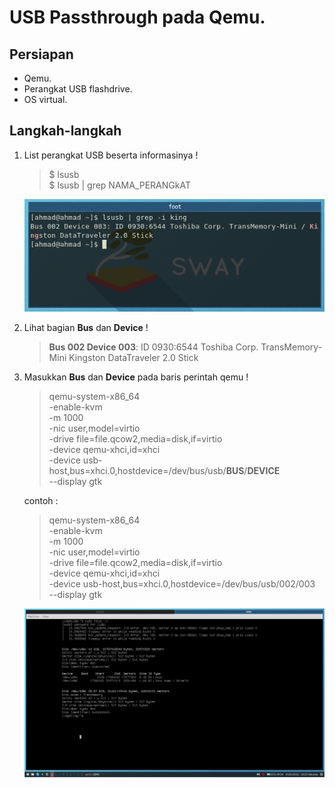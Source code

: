 # USB Passthrough pada Qemu. 

## Persiapan

- Qemu.
- Perangkat USB flashdrive.
- OS virtual.

## Langkah-langkah

1. List perangkat USB beserta informasinya !

	> $ lsusb \
	> $ lsusb | grep NAMA_PERANGkAT

	![lsusb](https://github.com/ahmadraniri1994/Tutur-Tinular/blob/main/Qemu-usb/2022-01-01T18:58:51%2C139035885%2B07:00.png)

1. Lihat bagian **Bus** dan **Device** !

	> **Bus 002 Device 003**: ID 0930:6544 Toshiba Corp. TransMemory-Mini Kingston DataTraveler 2.0 Stick

1. Masukkan **Bus** dan **Device** pada baris perintah qemu !

	> qemu-system-x86_64 \
   -enable-kvm \
   -m 1000 \
   -nic user,model=virtio \
   -drive file=file.qcow2,media=disk,if=virtio \
   -device qemu-xhci,id=xhci \
   -device usb-host,bus=xhci.0,hostdevice=/dev/bus/usb/**BUS**/**DEVICE** \
   --display gtk 

   contoh :

	> qemu-system-x86_64 \
   -enable-kvm \
   -m 1000 \
   -nic user,model=virtio \
   -drive file=file.qcow2,media=disk,if=virtio \
   -device qemu-xhci,id=xhci \
   -device usb-host,bus=xhci.0,hostdevice=/dev/bus/usb/002/003 \
   --display gtk 
   
   	![Perintah](https://github.com/ahmadraniri1994/Tutur-Tinular/blob/main/Qemu-usb/2022-01-01T18:25:49%2C036602942%2B07:00.png)
